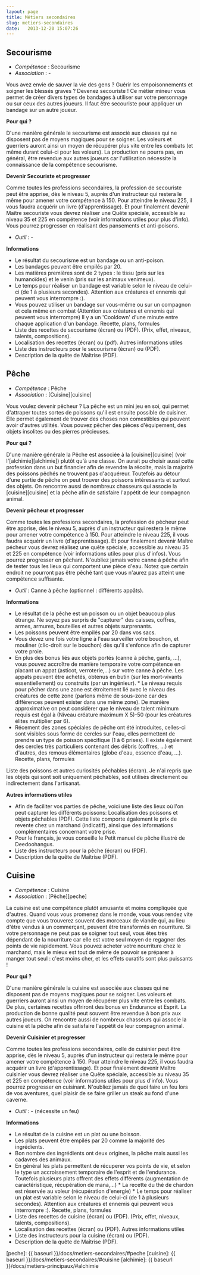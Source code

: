 ```yaml
---
layout: page
title: Métiers secondaires
slug: metiers-secondaires
date:   2013-12-20 15:07:26
---
```


<h2 id="secourisme">Secourisme</h2>

* *Compétence* : Secourisme
* *Association* : -

Vous avez envie de sauver la vie des gens ? Guérir les empoisonnements et soigner les blessés graves ? Devenez secouriste ! Ce métier mineur vous permet de créer divers types de bandages à utiliser sur votre personnage ou sur ceux des autres joueurs. Il faut être secouriste pour appliquer un bandage sur un autre joueur.

**Pour qui ?**

D'une manière générale le secourisme est associé aux classes qui ne disposent pas de moyens magiques pour se soigner. Les voleurs et guerriers auront ainsi un moyen de récupérer plus vite entre les combats (et même durant celui-ci pour les voleurs).
La production ne pourra pas, en général, être revendue aux autres joueurs car l'utilisation nécessite la connaissance de la compétence secourisme.

**Devenir Secouriste et progresser**

Comme toutes les professions secondaires, la profession de secouriste peut être apprise, dès le niveau 5, auprès d'un instructeur qui restera le même pour amener votre compétence à 150.
Pour atteindre le niveau 225, il vous faudra acquérir un livre (d'apprentissage).
Et pour finalement devenir Maître secouriste vous devrez réaliser une Quête spéciale, accessible au niveau 35 et 225 en compétence (voir informations utiles pour plus d'info).
Vous pourrez progresser en réalisant des pansements et anti-poisons.

* *Outil* : -

**Informations**

* Le résultat du secourisme est un bandage ou un anti-poison.
* Les bandages peuvent être empilés par 20.
* Les matières premières sont de 2 types : le tissu (pris sur les humanoïdes) et le venin (pris sur les animaux venimeux).
* Le temps pour réaliser un bandage est variable selon le niveau de celui-ci (de 1 à plusieurs secondes). Attention aux créatures et ennemis qui peuvent vous interrompre :).
* Vous pouvez utiliser un bandage sur vous-même ou sur un compagnon et cela même en combat (Attention aux créatures et ennemis qui peuvent vous interrompre) Il y a un 'Cooldown' d'une minute entre chaque application d'un bandage.
Recette, plans, formules
* Liste des recettes de secourisme (écran) ou (PDF).
(Prix, effet, niveaux, talents, compositions).
* Localisation des recettes (écran) ou (pdf).
Autres informations utiles
* Liste des instructeurs pour le secourisme (écran) ou (PDF).
* Description de la quête de Maîtrise (PDF).

<h2 id="peche">Pêche</h2>

* *Compétence* : Pêche
* *Association* : [Cuisine][cuisine]

Vous voulez devenir pêcheur ? La pêche est un mini jeu en soi, qui permet d'attraper toutes sortes de poissons qu'il est ensuite possible de cuisiner. Elle permet également de trouver des choses non comestibles qui peuvent avoir d'autres utilités. Vous pouvez pêcher des pièces d'équipement, des objets insolites ou des pierres précieuses.

**Pour qui ?**

D'une manière générale la Pêche est associée à la [cuisine][cuisine] (voir l'[alchimie][alchimie]) plutôt qu'à une classe. On aurait pu choisir aussi cette profession dans un but financier afin de revendre la récolte, mais la majorité des poissons pêchés ne trouvent pas d'acquéreur. Toutefois au détour d'une partie de pêche on peut trouver des poissons intéressants et surtout des objets.
On rencontre aussi de nombreux chasseurs qui associe la [cuisine][cuisine] et la pêche afin de satisfaire l'appétit de leur compagnon animal.

**Devenir pêcheur et progresser**

Comme toutes les professions secondaires, la profession de pêcheur peut être apprise, dès le niveau 5, auprès d'un instructeur qui restera le même pour amener votre compétence à 150.
Pour atteindre le niveau 225, il vous faudra acquérir un livre (d'apprentissage).
Et pour finalement devenir Maître pécheur vous devrez réalisez une quête spéciale, accessible au niveau 35 et 225 en compétence (voir informations utiles pour plus d'infos).
Vous pourrez progresser en pêchant. N'oubliez jamais votre canne à pêche afin de tester tous les lieux qui comportent une pièce d'eau. Notez que certain endroit ne pourront pas être pêché tant que vous n'aurez pas atteint une compétence suffisante.

* *Outil* : Canne à pêche (optionnel : différents appâts).

**Informations**

* Le résultat de la pêche est un poisson ou un objet beaucoup plus étrange. Ne soyez pas surpris de "capturer" des caisses, coffres, armes, armures, bouteilles et autres objets surprenants.
* Les poissons peuvent être empilés par 20 dans vos sacs.
* Vous devez une fois votre ligne à l'eau surveiller votre bouchon, et mouliner (clic-droit sur le bouchon) dès qu'il s'enfonce afin de capturer votre proie.
* En plus des bonus liés aux objets portés (canne à pêche, gants, ...), vous pouvez accroître de manière temporaire votre compétence en placant un appat (asticot, verroterie,...) sur votre canne à pêche. Les appats peuvent être achetés, obtenus en butin (sur les mort-vivants essentiellement) ou construits (par un ingénieur). * Le niveau requis pour pêcher dans une zone est étroitement lié avec le niveau des créatures de cette zone (parlons même de sous-zone car des différences peuvent exister dans une même zone). De manière approximative on peut considèrer que le niveau de talent minimum requis est égal à (Niveau créature maximum X 5)-50 (pour les créatures élites multiplier par 6).
* Récement des zones spéciales de pêche ont été introduites, celles-ci sont visibles sous forme de cercles sur l'eau, elles permettent de prendre un type de poisson spécifique (1 à 6 prises). Il existe également des cercles très particuliers contenant des débris (coffres, ...) et d'autres, des remous élémentaires (globe d'eau, essence d'eau, ...).
Recette, plans, formules

Liste des poissons et autres curiosités pêchables (écran).
Je n'ai repris que les objets qui sont soit uniquement pêchables, soit utilisés directement ou indirectement dans l'artisanat.

**Autres informations utiles**

* Afin de faciliter vos parties de pêche, voici une liste des lieux où l'on peut capturer les différents poissons: Localisation des poissons et objets pêchables (PDF).
Cette liste comporte également le prix de revente chez un marchand (indicatif), ainsi que des informations complémentaires concernant votre prise.
* Pour le français, je vous conseille le Petit manuel de pêche illustré de Deedoohangus.
* Liste des instructeurs pour la pêche (écran) ou (PDF).
* Description de la quête de Maîtrise (PDF).

<h2 id="cuisine">Cuisine</h2>

* *Compétence* : Cuisine
* *Association* : [Pêche][peche]

La cuisine est une compétence plutôt amusante et moins compliquée que d'autres. Quand vous vous promenez dans le monde, vous vous rendez vite compte que vous trouverez souvent des morceaux de viande qui, au lieu d'être vendus à un commerçant, peuvent être transformés en nourriture. Si votre personnage ne peut pas se soigner tout seul, vous êtes très dépendant de la nourriture car elle est votre seul moyen de regagner des points de vie rapidement. Vous pouvez acheter votre nourriture chez le marchand, mais le mieux est tout de même de pouvoir se préparer à manger tout seul : c'est moins cher, et les effets curatifs sont plus puissants !


**Pour qui ?**

D'une manière générale la cuisine est associée aux classes qui ne disposent pas de moyens magiques pour se soigner. Les voleurs et guerriers auront ainsi un moyen de récupérer plus vite entre les combats. De plus, certaines recettes offriront des bonus en Endurance et Esprit.
La production de bonne qualité peut souvent être revendue à bon prix aux autres joueurs.
On rencontre aussi de nombreux chasseurs qui associe la cuisine et la pêche afin de satisfaire l'appétit de leur compagnon animal.

**Devenir Cuisinier et progresser**

Comme toutes les professions secondaires, celle de cuisinier peut être apprise, dès le niveau 5, auprès d'un instructeur qui restera le même pour amener votre compétence à 150.
Pour atteindre le niveau 225, il vous faudra acquérir un livre (d'apprentissage).
Et pour finalement devenir Maître cuisinier vous devrez réaliser une Quête spéciale, accessible au niveau 35 et 225 en compétence (voir informations utiles pour plus d'info).
Vous pourrez progresser en cuisinant. N'oubliez jamais de quoi faire un feu lors de vos aventures, quel plaisir de se faire griller un steak au fond d'une caverne.

* *Outil* : - (nécessite un feu)

**Informations**

* Le résultat de la cuisine est un plat ou une boisson.
* Les plats peuvent être empilés par 20 comme la majorité des ingrédients.
* Bon nombre des ingrédients ont deux origines, la pêche mais aussi les cadavres des animaux.
* En général les plats permettent de récuperer vos points de vie, et selon le type un accroissement temporaire de l'esprit et de l'endurance. Toutefois plusieurs plats offrent des effets différents (augmentation de caractéristique, récupération de mana,...) * La recette du thé de chardon est réservée au voleur (récupération d'energie) * Le temps pour réaliser un plat est variable selon le niveau de celui-ci (de 1 à plusieurs secondes). Attention aux créatures et ennemis qui peuvent vous interrompre :).
Recette, plans, formules
* Liste des recettes de cuisine (écran) ou (PDF).
(Prix, effet, niveaux, talents, compositions).
* Localisation des recettes (écran) ou (PDF).
Autres informations utiles
* Liste des instructeurs pour la cuisine (écran) ou (PDF).
* Description de la quête de Maîtrise (PDF).

[peche]: {{ baseurl }}/docs/metiers-secondaires/#peche
[cuisine]: {{ baseurl }}/docs/metiers-secondaires/#cuisine
[alchimie]: {{ baseurl }}/docs/metiers-principaux/#alchimie
